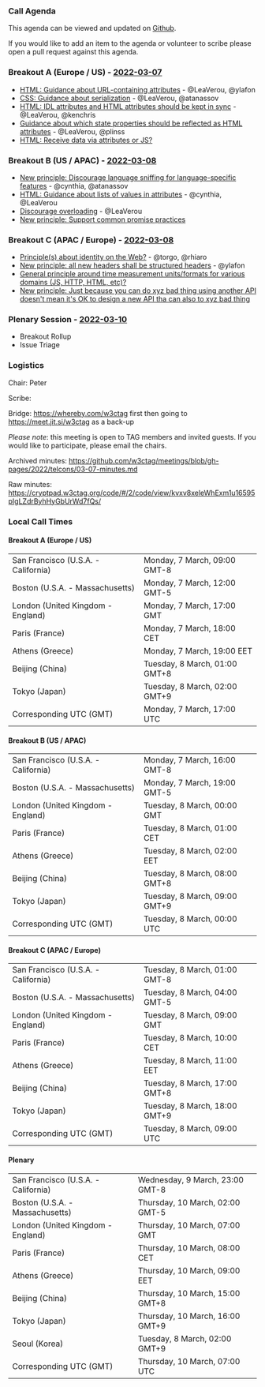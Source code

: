 ### Call Agenda

This agenda can be viewed and updated on [Github](https://github.com/w3ctag/meetings/blob/gh-pages/2022/telcons/03-07-agenda.md).

If you would like to add an item to the agenda or volunteer to scribe please open a pull request against this agenda.

### Breakout A (Europe / US) - [2022-03-07](https://www.timeanddate.com/worldclock/converter.html?iso=20220307T170000&p1=224&p2=43&p3=136&p4=195&p5=26&p6=33&p7=248&p8=235)

* [HTML: Guidance about URL-containing attributes](https://github.com/w3ctag/design-principles/issues/278) - @LeaVerou, @ylafon
* [CSS: Guidance about serialization](https://github.com/w3ctag/design-principles/issues/284) - @LeaVerou, @atanassov
* [HTML: IDL attributes and HTML attributes should be kept in sync](https://github.com/w3ctag/design-principles/issues/279) - @LeaVerou, @kenchris
* [Guidance about which state properties should be reflected as HTML attributes](https://github.com/w3ctag/design-principles/issues/289) - @LeaVerou, @plinss
* [HTML: Receive data via attributes or JS?](https://github.com/w3ctag/design-principles/issues/348)

### Breakout B (US / APAC) - [2022-03-08](https://www.timeanddate.com/worldclock/converter.html?iso=20220308T000000&p1=224&p2=43&p3=136&p4=195&p5=26&p6=33&p7=248&p8=235)

* [New principle: Discourage language sniffing for language-specific features](https://github.com/w3ctag/design-principles/issues/266) - @cynthia, @atanassov
* [HTML: Guidance about lists of values in attributes](https://github.com/w3ctag/design-principles/issues/277) - @cynthia, @LeaVerou
* [Discourage overloading](https://github.com/w3ctag/design-principles/issues/131) - @LeaVerou
* [New principle: Support common promise practices](https://github.com/w3ctag/design-principles/issues/342)

### Breakout C (APAC / Europe) - [2022-03-08](https://www.timeanddate.com/worldclock/converter.html?iso=20220308T090000&p1=224&p2=43&p3=136&p4=195&p5=26&p6=33&p7=248&p8=235)

* [Principle(s) about identity on the Web?](https://github.com/w3ctag/design-principles/issues/324) - @torgo, @rhiaro
* [New principle: all new headers shall be structured headers](https://github.com/w3ctag/design-principles/issues/252) - @ylafon
* [General principle around time measurement units/formats for various domains (JS, HTTP, HTML, etc)?](https://github.com/w3ctag/design-principles/issues/344)
* [New principle: Just because you can do xyz bad thing using another API doesn't mean it's OK to design a new API tha can also to xyz bad thing](https://github.com/w3ctag/design-principles/issues/340)

### Plenary Session - [2022-03-10](https://www.timeanddate.com/worldclock/converter.html?iso=20220310T070000&p1=224&p2=43&p3=136&p4=195&p5=26&p6=33&p7=248&p8=235)

* Breakout Rollup
* Issue Triage

### Logistics

Chair: Peter

Scribe:

Bridge: https://whereby.com/w3ctag first then going to https://meet.jit.si/w3ctag as a back-up

*Please note*: this meeting is open to TAG members and invited guests. If you would like to participate, please email the chairs.

Archived minutes: https://github.com/w3ctag/meetings/blob/gh-pages/2022/telcons/03-07-minutes.md

Raw minutes: https://cryptpad.w3ctag.org/code/#/2/code/view/kvxv8xeleWhExm1u16595pIgLZdrByhHyGbUrWd7fQs/


### Local Call Times

#### Breakout A (Europe / US)

<table>
<tr><td> San Francisco (U.S.A. - California) <td> Monday, 7 March, 09:00 GMT-8</td></tr>
<tr><td> Boston (U.S.A. - Massachusetts) <td> Monday, 7 March, 12:00 GMT-5</td></tr>
<tr><td> London (United Kingdom - England) <td> Monday, 7 March, 17:00 GMT</td></tr>
<tr><td> Paris (France) <td> Monday, 7 March, 18:00 CET</td></tr>
<tr><td> Athens (Greece) <td> Monday, 7 March, 19:00 EET</td></tr>
<tr><td> Beijing (China) <td> Tuesday, 8 March, 01:00 GMT+8</td></tr>
<tr><td> Tokyo (Japan) <td> Tuesday, 8 March, 02:00 GMT+9</td></tr>
<tr><td> Corresponding UTC (GMT) <td> Monday, 7 March, 17:00 UTC</td></tr>
</table>

#### Breakout B (US / APAC)

<table>
<tr><td> San Francisco (U.S.A. - California) <td> Monday, 7 March, 16:00 GMT-8</td></tr>
<tr><td> Boston (U.S.A. - Massachusetts) <td> Monday, 7 March, 19:00 GMT-5</td></tr>
<tr><td> London (United Kingdom - England) <td> Tuesday, 8 March, 00:00 GMT</td></tr>
<tr><td> Paris (France) <td> Tuesday, 8 March, 01:00 CET</td></tr>
<tr><td> Athens (Greece) <td> Tuesday, 8 March, 02:00 EET</td></tr>
<tr><td> Beijing (China) <td> Tuesday, 8 March, 08:00 GMT+8</td></tr>
<tr><td> Tokyo (Japan) <td> Tuesday, 8 March, 09:00 GMT+9</td></tr>
<tr><td> Corresponding UTC (GMT) <td> Tuesday, 8 March, 00:00 UTC</td></tr>
</table>

#### Breakout C (APAC / Europe)

<table>
<tr><td> San Francisco (U.S.A. - California) <td> Tuesday, 8 March, 01:00 GMT-8</td></tr>
<tr><td> Boston (U.S.A. - Massachusetts) <td> Tuesday, 8 March, 04:00 GMT-5</td></tr>
<tr><td> London (United Kingdom - England) <td> Tuesday, 8 March, 09:00 GMT</td></tr>
<tr><td> Paris (France) <td> Tuesday, 8 March, 10:00 CET</td></tr>
<tr><td> Athens (Greece) <td> Tuesday, 8 March, 11:00 EET</td></tr>
<tr><td> Beijing (China) <td> Tuesday, 8 March, 17:00 GMT+8</td></tr>
<tr><td> Tokyo (Japan) <td> Tuesday, 8 March, 18:00 GMT+9</td></tr>
<tr><td> Corresponding UTC (GMT) <td> Tuesday, 8 March, 09:00 UTC</td></tr>
</table>

#### Plenary

<table>
<tr><td> San Francisco (U.S.A. - California) <td> Wednesday, 9 March, 23:00 GMT-8</td></tr>
<tr><td> Boston (U.S.A. - Massachusetts) <td> Thursday, 10 March, 02:00 GMT-5</td></tr>
<tr><td> London (United Kingdom - England) <td> Thursday, 10 March, 07:00 GMT</td></tr>
<tr><td> Paris (France) <td> Thursday, 10 March, 08:00 CET</td></tr>
<tr><td> Athens (Greece) <td> Thursday, 10 March, 09:00 EET</td></tr>
<tr><td> Beijing (China) <td> Thursday, 10 March, 15:00 GMT+8</td></tr>
<tr><td> Tokyo (Japan) <td> Thursday, 10 March, 16:00 GMT+9</td></tr>
<tr><td> Seoul (Korea) <td> Tuesday, 8 March, 02:00 GMT+9</td></tr>
<tr><td> Corresponding UTC (GMT) <td> Thursday, 10 March, 07:00 UTC</td></tr>
</table>
